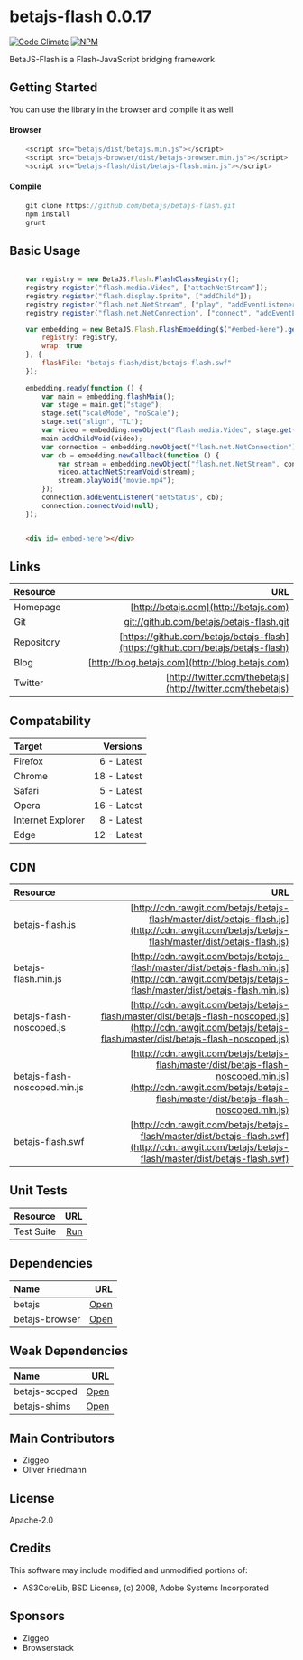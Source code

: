 # betajs-flash 0.0.17
[![Code Climate](https://codeclimate.com/github/betajs/betajs-flash/badges/gpa.svg)](https://codeclimate.com/github/betajs/betajs-flash)
[![NPM](https://img.shields.io/npm/v/betajs-flash.svg?style=flat)](https://www.npmjs.com/package/betajs-flash)


BetaJS-Flash is a Flash-JavaScript bridging framework



## Getting Started


You can use the library in the browser and compile it as well.

#### Browser

```javascript
	<script src="betajs/dist/betajs.min.js"></script>
	<script src="betajs-browser/dist/betajs-browser.min.js"></script>
	<script src="betajs-flash/dist/betajs-flash.min.js"></script>
``` 

#### Compile

```javascript
	git clone https://github.com/betajs/betajs-flash.git
	npm install
	grunt
```



## Basic Usage


```js

	var registry = new BetaJS.Flash.FlashClassRegistry();
	registry.register("flash.media.Video", ["attachNetStream"]);
	registry.register("flash.display.Sprite", ["addChild"]);
	registry.register("flash.net.NetStream", ["play", "addEventListener"]);
	registry.register("flash.net.NetConnection", ["connect", "addEventListener"]);

	var embedding = new BetaJS.Flash.FlashEmbedding($("#embed-here").get(0), {
		registry: registry,
		wrap: true
	}, {
		flashFile: "betajs-flash/dist/betajs-flash.swf"
	});
	
	embedding.ready(function () {
		var main = embedding.flashMain();
		var stage = main.get("stage");
		stage.set("scaleMode", "noScale");
		stage.set("align", "TL");
		var video = embedding.newObject("flash.media.Video", stage.get("stageWidth"), stage.get("stageHeight"));
		main.addChildVoid(video);
		var connection = embedding.newObject("flash.net.NetConnection");
		var cb = embedding.newCallback(function () {
			var stream = embedding.newObject("flash.net.NetStream", connection);
			video.attachNetStreamVoid(stream);
			stream.playVoid("movie.mp4");
		});
		connection.addEventListener("netStatus", cb);
		connection.connectVoid(null);
	});
```

```html

    <div id='embed-here'></div>

```



## Links
| Resource   | URL |
| :--------- | --: |
| Homepage   | [http://betajs.com](http://betajs.com) |
| Git        | [git://github.com/betajs/betajs-flash.git](git://github.com/betajs/betajs-flash.git) |
| Repository | [https://github.com/betajs/betajs-flash](https://github.com/betajs/betajs-flash) |
| Blog       | [http://blog.betajs.com](http://blog.betajs.com) | 
| Twitter    | [http://twitter.com/thebetajs](http://twitter.com/thebetajs) | 
 



## Compatability
| Target | Versions |
| :----- | -------: |
| Firefox | 6 - Latest |
| Chrome | 18 - Latest |
| Safari | 5 - Latest |
| Opera | 16 - Latest |
| Internet Explorer | 8 - Latest |
| Edge | 12 - Latest |


## CDN
| Resource | URL |
| :----- | -------: |
| betajs-flash.js | [http://cdn.rawgit.com/betajs/betajs-flash/master/dist/betajs-flash.js](http://cdn.rawgit.com/betajs/betajs-flash/master/dist/betajs-flash.js) |
| betajs-flash.min.js | [http://cdn.rawgit.com/betajs/betajs-flash/master/dist/betajs-flash.min.js](http://cdn.rawgit.com/betajs/betajs-flash/master/dist/betajs-flash.min.js) |
| betajs-flash-noscoped.js | [http://cdn.rawgit.com/betajs/betajs-flash/master/dist/betajs-flash-noscoped.js](http://cdn.rawgit.com/betajs/betajs-flash/master/dist/betajs-flash-noscoped.js) |
| betajs-flash-noscoped.min.js | [http://cdn.rawgit.com/betajs/betajs-flash/master/dist/betajs-flash-noscoped.min.js](http://cdn.rawgit.com/betajs/betajs-flash/master/dist/betajs-flash-noscoped.min.js) |
| betajs-flash.swf | [http://cdn.rawgit.com/betajs/betajs-flash/master/dist/betajs-flash.swf](http://cdn.rawgit.com/betajs/betajs-flash/master/dist/betajs-flash.swf) |


## Unit Tests
| Resource | URL |
| :----- | -------: |
| Test Suite | [Run](http://rawgit.com/betajs/betajs-flash/master/tests/tests.html) |


## Dependencies
| Name | URL |
| :----- | -------: |
| betajs | [Open](https://github.com/betajs/betajs) |
| betajs-browser | [Open](https://github.com/betajs/betajs-browser) |


## Weak Dependencies
| Name | URL |
| :----- | -------: |
| betajs-scoped | [Open](https://github.com/betajs/betajs-scoped) |
| betajs-shims | [Open](https://github.com/betajs/betajs-shims) |


## Main Contributors

- Ziggeo
- Oliver Friedmann

## License

Apache-2.0


## Credits

This software may include modified and unmodified portions of:
- AS3CoreLib, BSD License, (c) 2008, Adobe Systems Incorporated




## Sponsors

- Ziggeo
- Browserstack


